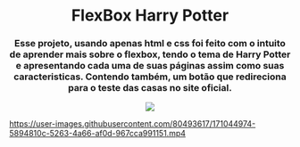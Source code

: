 <h1 align="center"> FlexBox Harry Potter </h1>
<h3 align="center"> Esse projeto, usando apenas html e css foi feito com o intuito de aprender mais sobre o flexbox, tendo o tema de Harry Potter e apresentando cada uma de suas páginas assim como suas caracteristicas. Contendo também, um botão que redireciona para o teste das casas no site oficial. </h3>

<p align="center">
          <img src="https://user-images.githubusercontent.com/80493617/171044870-4effefe1-9a8f-490f-9979-39bbfcbd2b6d.mp4">
</p>







https://user-images.githubusercontent.com/80493617/171044974-5894810c-5263-4a66-af0d-967cca991151.mp4

